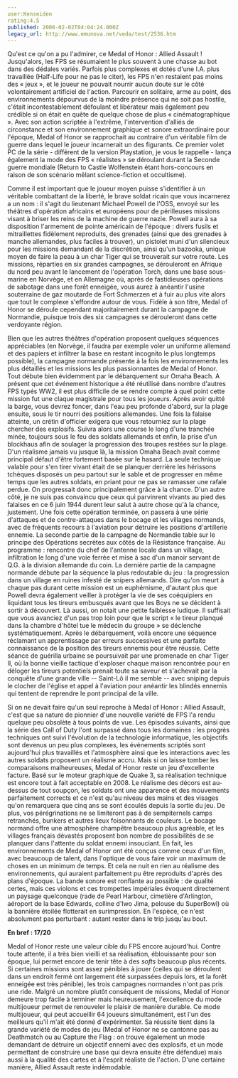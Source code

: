 ```yaml
---
user:Kenseiden
rating:4.5
published: 2008-02-02T04:04:24.000Z
legacy_url: http://www.emunova.net/veda/test/2536.htm
---
```

Qu'est ce qu'on a pu l'admirer, ce Medal of Honor : Allied Assault ! Jusqu'alors, les FPS se résumaient le plus souvent à une chasse au bot dans des dédales variés. Parfois plus complexes et dotés d'une I.A. plus travaillée (Half-Life pour ne pas le citer), les FPS n'en restaient pas moins des « jeux », et le joueur ne pouvait nourrir aucun doute sur le côté volontairement artificiel de l'action. Parcourir en solitaire, arme au point, des environnements dépourvus de la moindre présence qui ne soit pas hostile, c'était incontestablement défoulant et libérateur mais également peu crédible si on était en quête de quelque chose de plus « cinématographique ». Avec son action scriptée à l'extrême, l'intervention d'alliés de circonstance et son environnement graphique et sonore extraordinaire pour l'époque, Medal of Honor se rapprochait au contraire d'un véritable film de guerre dans lequel le joueur incarnerait un des figurants. Ce premier volet PC de la série - différent de la version Playstation, je vous le rappelle - lança également la mode des FPS « réalistes » se déroulant durant la Seconde guerre mondiale (Return to Castle Wolfenstein étant hors-concours en raison de son scénario mêlant science-fiction et occultisme).  

  

Comme il est important que le joueur moyen puisse s'identifier à un véritable combattant de la liberté, le brave soldat ricain que vous incarnerez a un nom : il s'agit du lieutenant Michael Powell de l'OSS, envoyé sur les théâtres d'opération africains et européens pour de périlleuses missions visant à briser les reins de la machine de guerre nazie. Powell aura à sa disposition l'armement de pointe américain de l'époque : divers fusils et mitraillettes fidèlement reproduits, des grenades (ainsi que des grenades à manche allemandes, plus faciles à trouver), un pistolet muni d'un silencieux pour les missions demandant de la discrétion, ainsi qu'un bazooka, unique moyen de faire la peau à un char Tiger qui se trouverait sur votre route. Les missions, réparties en six grandes campagnes, se dérouleront en Afrique du nord peu avant le lancement de l'opération Torch, dans une base sous-marine en Norvège, et en Allemagne où, après de fastidieuses opérations de sabotage dans une forêt enneigée, vous aurez à anéantir l'usine souterraine de gaz moutarde de Fort Schmerzen et à fuir au plus vite alors que tout le complexe s'effondre autour de vous. Fidèle à son titre, Medal of Honor se déroule cependant majoritairement durant la campagne de Normandie, puisque trois des six campagnes se dérouleront dans cette verdoyante région.  

  

Bien que les autres théâtres d'opération proposent quelques séquences appréciables (en Norvège, il faudra par exemple voler un uniforme allemand et des papiers et infiltrer la base en restant incognito le plus longtemps possible), la campagne normande présente à la fois les environnements les plus détaillés et les missions les plus passionnantes de Medal of Honor. Tout débute bien évidemment par le débarquement sur Omaha Beach. A présent que cet événement historique a été réutilisé dans nombre d'autres FPS typés WW2, il est plus difficile de se rendre compte à quel point cette mission fut une claque magistrale pour tous les joueurs. Après avoir quitté la barge, vous devrez foncer, dans l'eau peu profonde d'abord, sur la plage ensuite, sous le tir nourri des positions allemandes. Une fois la falaise atteinte, un crétin d'officier exigera que vous retourniez sur la plage chercher des explosifs. Suivra alors une course le long d'une tranchée minée, toujours sous le feu des soldats allemands et enfin, la prise d'un blockhaus afin de soulager la progression des troupes restées sur la plage. D'un réalisme jamais vu jusque là, la mission Omaha Beach avait comme principal défaut d'être fortement basée sur le hasard. La seule technique valable pour s'en tirer vivant était de se planquer derrière les hérissons tchèques disposés un peu partout sur le sable et de progresser en même temps que les autres soldats, en priant pour ne pas se ramasser une rafale perdue. On progressait donc principalement grâce à la chance. D'un autre côté, je ne suis pas convaincu que ceux qui parvinrent vivants au pied des falaises en ce 6 juin 1944 durent leur salut à autre chose qu'à la chance, justement. Une fois cette opération terminée, on passera à une série d'attaques et de contre-attaques dans le bocage et les villages normands, avec de fréquents recours à l'aviation pour détruire les positions d'artillerie ennemie. La seconde partie de la campagne de Normandie table sur le principe des Opérations secrètes aux côtés de la Résistance française. Au programme : rencontre du chef de l'antenne locale dans un village, infiltration le long d'une voie ferrée et mise à sac d'un manoir servant de Q.G. à la division allemande du coin. La dernière partie de la campagne normande débute par la séquence la plus redoutable du jeu : la progression dans un village en ruines infesté de snipers allemands. Dire qu'on meurt à chaque pas durant cette mission est un euphémisme, d'autant plus que Powell devra également veiller à protéger la vie de ses coéquipiers en liquidant tous les tireurs embusqués avant que les Boys ne se décident à sortir à découvert. Là aussi, on notait une petite faiblesse ludique. Il suffisait que vous avanciez d'un pas trop loin pour que le script « le tireur planqué dans la chambre d'hôtel tue le médecin du groupe » se déclenche systématiquement. Après le débarquement, voilà encore une séquence réclamant un apprentissage par erreurs successives et une parfaite connaissance de la position des tireurs ennemis pour être réussie. Cette séance de guérilla urbaine se poursuivait par une promenade en char Tiger II, où la bonne vieille tactique d'exploser chaque maison rencontrée pour en déloger les tireurs potentiels prenait toute sa saveur et s'achevait par la conquête d'une grande ville -- Saint-Lô il me semble -- avec sniping depuis le clocher de l'église et appel à l'aviation pour anéantir les blindés ennemis qui tentent de reprendre le pont principal de la ville.  

  

Si on ne devait faire qu'un seul reproche à Medal of Honor : Allied Assault, c'est que sa nature de pionnier d'une nouvelle variété de FPS l'a rendu quelque peu obsolète à tous points de vue. Les épisodes suivants, ainsi que la série des Call of Duty l'ont surpassé dans tous les domaines : les progrès techniques ont suivi l'évolution de la technologie informatique, les objectifs sont devenus un peu plus complexes, les événements scriptés sont aujourd'hui plus travaillés et l'atmosphère ainsi que les interactions avec les autres soldats proposent un réalisme accru. Mais si on laisse tomber les comparaisons malheureuses, Medal of Honor reste un jeu d'excellente facture. Basé sur le moteur graphique de Quake 3, sa réalisation technique est encore tout à fait acceptable en 2008\. Le réalisme des décors est au-dessus de tout soupçon, les soldats ont une apparence et des mouvements parfaitement corrects et ce n'est qu'au niveau des mains et des visages qu'on remarquera que cinq ans se sont écoulés depuis la sortie du jeu. De plus, vos pérégrinations ne se limiteront pas à de sempiternels camps retranchés, bunkers et autres lieux foisonnants de couleurs. Le bocage normand offre une atmosphère champêtre beaucoup plus agréable, et les villages français dévastés proposent bon nombre de possibilités de se planquer dans l'attente du soldat ennemi insouciant. En fait, les environnements de Medal of Honor ont été conçus comme ceux d'un film, avec beaucoup de talent, dans l'optique de vous faire voir un maximum de choses en un minimum de temps. Et cela ne nuit en rien au réalisme des environnements, qui auraient parfaitement pu être reproduits d'après des plans d'époque. La bande sonore est ronflante au possible : de qualité certes, mais ces violons et ces trompettes impériales évoquent directement un paysage quelconque (rade de Pearl Harbour, cimetière d'Arlington, aéroport de la base Edwards, colline d'Iwo Jima, pelouse du SuperBowl) où la bannière étoilée flotterait en surimpression. En l'espèce, ce n'est absolument pas perturbant : autant rester dans le trip jusqu'au bout.  

  

**En bref : 17/20**  

Medal of Honor reste une valeur cible du FPS encore aujourd'hui. Contre toute attente, il a très bien vieilli et sa réalisation, éblouissante pour son époque, lui permet encore de tenir tête à des _softs_ beaucoup plus récents. Si certaines missions sont assez pénibles à jouer (celles qui se déroulent dans un endroit fermé ont largement été surpassées depuis lors, et la forêt enneigée est très pénible), les trois campagnes normandes n'ont pas pris une ride. Malgré un nombre plutôt conséquent de missions, Medal of Honor demeure trop facile à terminer mais heureusement, l'excellence du mode multijoueur permet de renouveler le plaisir de manière durable. Ce mode multijoueur, qui peut accueillir 64 joueurs simultanément, est l'un des meilleurs qu'il m'ait été donné d'expérimenter. Sa réussite tient dans la grande variété de modes de jeu (Medal of Honor ne se cantonne pas au Deathmatch ou au Capture the Flag : on trouve également un mode demandant de détruire un objectif ennemi avec des explosifs, et un mode permettant de construire une base qui devra ensuite être défendue) mais aussi à la qualité des cartes et à l'esprit réaliste de l'action. D'une certaine manière, Allied Assault reste indémodable.